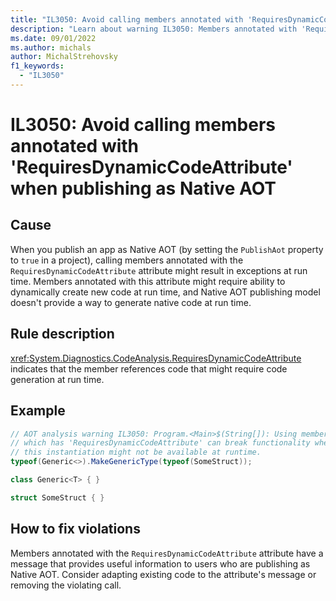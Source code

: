 ```yaml
---
title: "IL3050: Avoid calling members annotated with 'RequiresDynamicCodeAttribute' when publishing as Native AOT"
description: "Learn about warning IL3050: Members annotated with 'RequiresDynamicCodeAttribute' require code generation at run time"
ms.date: 09/01/2022
ms.author: michals
author: MichalStrehovsky
f1_keywords:
  - "IL3050"
---
```

# IL3050: Avoid calling members annotated with 'RequiresDynamicCodeAttribute' when publishing as Native AOT

## Cause

When you publish an app as Native AOT (by setting the `PublishAot` property to `true` in a project), calling members annotated with the `RequiresDynamicCodeAttribute` attribute might result in exceptions at run time. Members annotated with this attribute might require ability to dynamically create new code at run time, and Native AOT publishing model doesn't provide a way to generate native code at run time.

## Rule description

<xref:System.Diagnostics.CodeAnalysis.RequiresDynamicCodeAttribute> indicates that the member references code that might require code generation at run time.

## Example

```csharp
// AOT analysis warning IL3050: Program.<Main>$(String[]): Using member 'System.Type.MakeGenericType(Type[])'
// which has 'RequiresDynamicCodeAttribute' can break functionality when AOT compiling. The native code for
// this instantiation might not be available at runtime.
typeof(Generic<>).MakeGenericType(typeof(SomeStruct));

class Generic<T> { }

struct SomeStruct { }
```

## How to fix violations

Members annotated with the `RequiresDynamicCodeAttribute` attribute have a message that provides useful information to users who are publishing as Native AOT. Consider adapting existing code to the attribute's message or removing the violating call.
